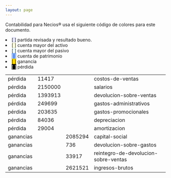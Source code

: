 ```yaml
--- 
layout: page
--- 
```


Contabilidad para Necios® usa el siguiente código de colores para este documento.
<li><span style='background-color: lavender'>[    ]</span> partida revisada y resultado bueno. </li>
<li><span style='background-color: lightyellow'>[    ]</span> cuenta mayor del activo </li>
<li><span style='background-color: azure'>[    ]</span> cuenta mayor del pasivo </li>
<li><span style='color: white; background-color: cornflowerblue'>[    ]</span> cuenta de patrimonio </li>
<li><span style='background-color: gold'>[    ]</span> ganancia </li>
<li><span style='color: white; background-color: black'>[    ]</span> pérdida </li>
<table><tbody>
<tr><td>pérdida</td><td>11417</td><td></td><td>costos-de-ventas</td></tr>
<tr><td>pérdida</td><td>2150000</td><td></td><td>salarios</td></tr>
<tr><td>pérdida</td><td>1393913</td><td></td><td>devolucion-sobre-ventas</td></tr>
<tr><td>pérdida</td><td>249699</td><td></td><td>gastos-administrativos</td></tr>
<tr><td>pérdida</td><td>203635</td><td></td><td>gastos-promocionales</td></tr>
<tr><td>pérdida</td><td>84036</td><td></td><td>depreciacion</td></tr>
<tr><td>pérdida</td><td>29004</td><td></td><td>amortizacion</td></tr>
<tr><td> ganancias </td><td> </td><td>2085294</td><td>capital-social</td></tr>
<tr><td> ganancias </td><td> </td><td>736</td><td>devolucion-sobre-gastos</td></tr>
<tr><td> ganancias </td><td> </td><td>33917</td><td>reintegro-de-devolucion-sobre-ventas</td></tr>
<tr><td> ganancias </td><td> </td><td>2621521</td><td>ingresos-brutos</td></tr>
<table><tbody>
